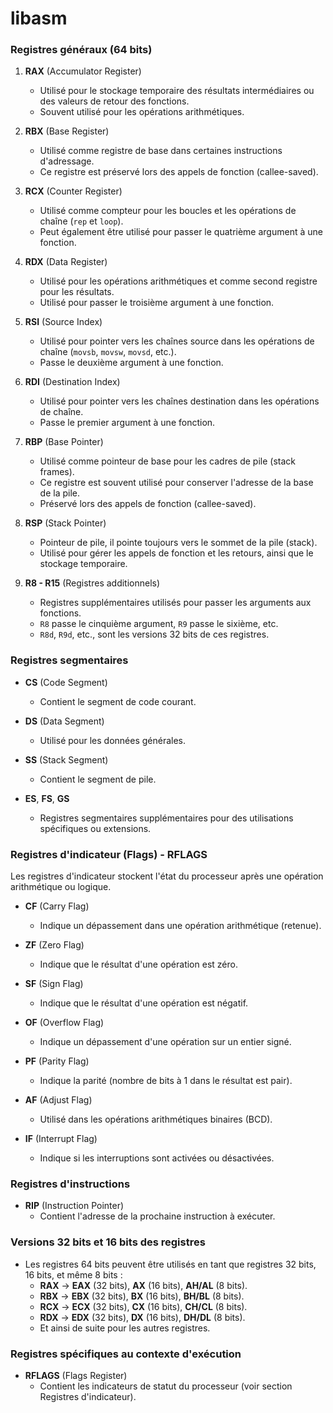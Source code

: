 # libasm

### Registres généraux (64 bits)

1. **RAX** (Accumulator Register)
   - Utilisé pour le stockage temporaire des résultats intermédiaires ou des valeurs de retour des fonctions.
   - Souvent utilisé pour les opérations arithmétiques.

2. **RBX** (Base Register)
   - Utilisé comme registre de base dans certaines instructions d'adressage.
   - Ce registre est préservé lors des appels de fonction (callee-saved).

3. **RCX** (Counter Register)
   - Utilisé comme compteur pour les boucles et les opérations de chaîne (`rep` et `loop`).
   - Peut également être utilisé pour passer le quatrième argument à une fonction.

4. **RDX** (Data Register)
   - Utilisé pour les opérations arithmétiques et comme second registre pour les résultats.
   - Utilisé pour passer le troisième argument à une fonction.

5. **RSI** (Source Index)
   - Utilisé pour pointer vers les chaînes source dans les opérations de chaîne (`movsb`, `movsw`, `movsd`, etc.).
   - Passe le deuxième argument à une fonction.

6. **RDI** (Destination Index)
   - Utilisé pour pointer vers les chaînes destination dans les opérations de chaîne.
   - Passe le premier argument à une fonction.

7. **RBP** (Base Pointer)
   - Utilisé comme pointeur de base pour les cadres de pile (stack frames).
   - Ce registre est souvent utilisé pour conserver l'adresse de la base de la pile.
   - Préservé lors des appels de fonction (callee-saved).

8. **RSP** (Stack Pointer)
   - Pointeur de pile, il pointe toujours vers le sommet de la pile (stack).
   - Utilisé pour gérer les appels de fonction et les retours, ainsi que le stockage temporaire.

9. **R8 - R15** (Registres additionnels)
   - Registres supplémentaires utilisés pour passer les arguments aux fonctions.
   - `R8` passe le cinquième argument, `R9` passe le sixième, etc.
   - `R8d`, `R9d`, etc., sont les versions 32 bits de ces registres.

### Registres segmentaires

- **CS** (Code Segment)
  - Contient le segment de code courant.
  
- **DS** (Data Segment)
  - Utilisé pour les données générales.
  
- **SS** (Stack Segment)
  - Contient le segment de pile.
  
- **ES**, **FS**, **GS**
  - Registres segmentaires supplémentaires pour des utilisations spécifiques ou extensions.

### Registres d'indicateur (Flags) - RFLAGS

Les registres d'indicateur stockent l'état du processeur après une opération arithmétique ou logique.

- **CF** (Carry Flag)
  - Indique un dépassement dans une opération arithmétique (retenue).
  
- **ZF** (Zero Flag)
  - Indique que le résultat d'une opération est zéro.
  
- **SF** (Sign Flag)
  - Indique que le résultat d'une opération est négatif.
  
- **OF** (Overflow Flag)
  - Indique un dépassement d'une opération sur un entier signé.
  
- **PF** (Parity Flag)
  - Indique la parité (nombre de bits à 1 dans le résultat est pair).

- **AF** (Adjust Flag)
  - Utilisé dans les opérations arithmétiques binaires (BCD).
  
- **IF** (Interrupt Flag)
  - Indique si les interruptions sont activées ou désactivées.

### Registres d'instructions

- **RIP** (Instruction Pointer)
  - Contient l'adresse de la prochaine instruction à exécuter.

### Versions 32 bits et 16 bits des registres

- Les registres 64 bits peuvent être utilisés en tant que registres 32 bits, 16 bits, et même 8 bits :
  - **RAX** → **EAX** (32 bits), **AX** (16 bits), **AH/AL** (8 bits).
  - **RBX** → **EBX** (32 bits), **BX** (16 bits), **BH/BL** (8 bits).
  - **RCX** → **ECX** (32 bits), **CX** (16 bits), **CH/CL** (8 bits).
  - **RDX** → **EDX** (32 bits), **DX** (16 bits), **DH/DL** (8 bits).
  - Et ainsi de suite pour les autres registres.

### Registres spécifiques au contexte d'exécution

- **RFLAGS** (Flags Register)
  - Contient les indicateurs de statut du processeur (voir section Registres d'indicateur).
